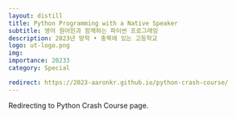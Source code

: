 ```yaml
---
layout: distill
title: Python Programming with a Native Speaker
subtitle: 영어 원어민과 함께하는 파이썬 프로그래밍
description: 2023년 방학 • 충북에 있는 고등학교
logo: ut-logo.png
img:
importance: 20233
category: Special

redirect: https://2023-aaronkr.github.io/python-crash-course/
---
```


Redirecting to Python Crash Course page.
